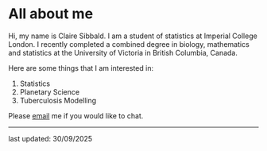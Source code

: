 # All about me

Hi, my name is Claire Sibbald. I am a student of statistics at Imperial College London. I recently completed a combined degree in biology, mathematics and statistics at the University of Victoria in British Columbia, Canada.

Here are some things that I am interested in:
1. Statistics
2. Planetary Science
3. Tuberculosis Modelling

Please [email](mailto:claire.sibbald25@imperial.ac.uk) me if you would like to chat.

----
last updated: 30/09/2025
